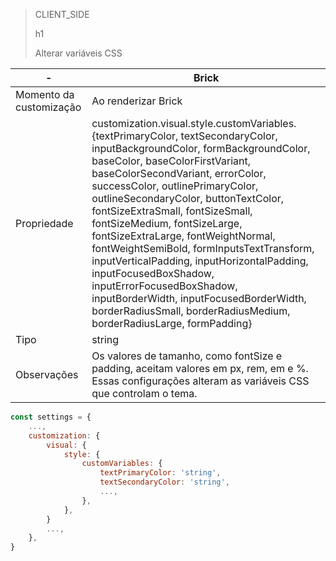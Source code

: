 > CLIENT_SIDE
>
> h1
>
> Alterar variáveis CSS 

| - | Brick |
| --- | --- |
| Momento da customização  | Ao renderizar Brick  |
| Propriedade  | customization.visual.style.customVariables.{textPrimaryColor, textSecondaryColor, inputBackgroundColor, formBackgroundColor, baseColor, baseColorFirstVariant, baseColorSecondVariant, errorColor, successColor, outlinePrimaryColor, outlineSecondaryColor, buttonTextColor, fontSizeExtraSmall, fontSizeSmall, fontSizeMedium, fontSizeLarge, fontSizeExtraLarge, fontWeightNormal, fontWeightSemiBold, formInputsTextTransform, inputVerticalPadding, inputHorizontalPadding, inputFocusedBoxShadow, inputErrorFocusedBoxShadow, inputBorderWidth, inputFocusedBorderWidth, borderRadiusSmall, borderRadiusMedium, borderRadiusLarge, formPadding} |
| Tipo  | string  |
| Observações  | Os valores de tamanho, como fontSize e padding, aceitam valores em px, rem, em e %. Essas configurações alteram as variáveis CSS que controlam o tema.  |

```javascript
const settings = {
    ...,
    customization: {
        visual: {
            style: {
                customVariables: {
                    textPrimaryColor: 'string',
                    textSecondaryColor: 'string',
                    ...,
                },
            },
        }
        ...,
    },
}
```
